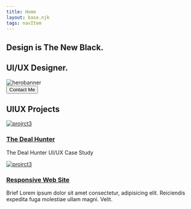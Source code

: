 ```yaml
---
title: Home
layout: base.njk
tags: navItem
---
```

<section class="home">  
      
<div class="herotext">
            <h1 id="span">Design is The New Black.</h1>
            <h1 id="span2">UI/UX Designer.</h1>
          </div>
       <div class="hero">
          <!--<h1>
            Hello,World</h1>-->
           <img src="/images/homebanner@3x.png" alt="herobanner">
            
   </div>
</section>  

<section class="home_contact">

 <form method="get" action="/contact">
    <button type="submit">Contact Me</button>
    
 </form>
        
 </section>


<section class="home_feature">
 <h2>UIUX Projects</h2>
   <div class="uiux">
     <div class="pjcard">
        <div class="card_img"><a href="/pj_thedealhunter"><img src="/images/thedealhunter.jpg"
              alt="projrct3"></a></div>
        <div class="card_text">
          <h3><a href="
          /pj_thedealhunter">The Deal Hunter</a></h3>
          <p>The Deal Hunter UI/UX Case Study</p>
        </div>
      </div>
      <div class="pjcard">
        <div class="card_img"><a href="/pj_thedealhunter"><img src="/images/craiglist.jpg"
              alt="projrct3"></a></div>
        <div class="card_text">
          <h3><a href="responsive">Responsive Web Site</a></h3>
          <p>Brief Lorem ipsum dolor sit amet consectetur, adipisicing elit. Reiciendis expedita fuga molestiae ullam
            magni. Velit.
          <p>
        </div>
      </div>
      </div>
</section>

